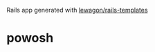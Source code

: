 Rails app generated with [lewagon/rails-templates](https://github.com/lewagon/rails-templates)
# powosh
